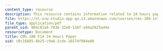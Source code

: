 ```yaml
---
content_type: resource
description: This resource contains information related to 24 hours paper.
file: https://ol-ocw-studio-app-qa.s3.amazonaws.com/courses/cms-100-introduction-to-media-studies-fall-2014/c0c168858b25c9a62cde16574f984a80_MITCMS_100F14_24_Hours.pdf
file_type: application/pdf
parent_uid: 98dc81a4-703b-32e0-128f-a94a2023ad4e
resourcetype: Document
title: CMS.100 F14 24 Hours Paper
uid: c0c16885-8b25-c9a6-2cde-16574f984a80
---
```

